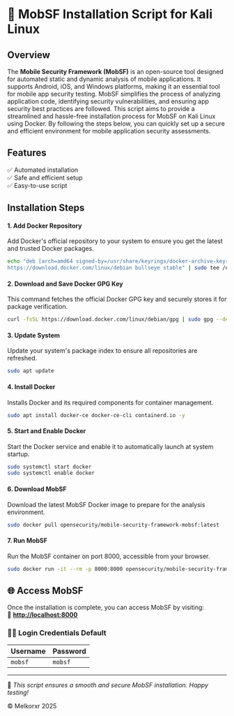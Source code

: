 # 🚀 MobSF Installation Script for Kali Linux

## Overview

The **Mobile Security Framework (MobSF)** is an open-source tool designed for
automated static and dynamic analysis of mobile applications. It supports
Android, iOS, and Windows platforms, making it an essential tool for mobile
app security testing. MobSF simplifies the process of analyzing application
code, identifying security vulnerabilities, and ensuring app security best
practices are followed. This script aims to provide a streamlined and
hassle-free installation process for MobSF on Kali Linux using Docker. By
following the steps below, you can quickly set up a secure and efficient
environment for mobile application security assessments.

## Features

✅ Automated installation  
✅ Safe and efficient setup  
✅ Easy-to-use script  

## Installation Steps

#### 1. Add Docker Repository
Add Docker's official repository to your system to ensure you get the latest and trusted Docker packages.
```bash
echo "deb [arch=amd64 signed-by=/usr/share/keyrings/docker-archive-keyring.gpg] \
https://download.docker.com/linux/debian bullseye stable" | sudo tee /etc/apt/sources.list.d/docker.list > /dev/null
```
#### 2. Download and Save Docker GPG Key
This command fetches the official Docker GPG key and securely stores it for package verification.
```bash
curl -fsSL https://download.docker.com/linux/debian/gpg | sudo gpg --dearmor -o /usr/share/keyrings/docker-archive-keyring.gpg
```
#### 3. Update System
Update your system's package index to ensure all repositories are refreshed.
```bash
sudo apt update
```
#### 4. Install Docker
Installs Docker and its required components for container management.
```bash
sudo apt install docker-ce docker-ce-cli containerd.io -y
```
#### 5. Start and Enable Docker
Start the Docker service and enable it to automatically launch at system startup.
```bash
sudo systemctl start docker
sudo systemctl enable docker
```
#### 6. Download MobSF
Download the latest MobSF Docker image to prepare for the analysis environment.
```bash
sudo docker pull opensecurity/mobile-security-framework-mobsf:latest
```
#### 7. Run MobSF
Run the MobSF container on port 8000, accessible from your browser.
```bash
sudo docker run -it --rm -p 8000:8000 opensecurity/mobile-security-framework-mobsf:latest
```

## 🌐 Access MobSF

Once the installation is complete, you can access MobSF by visiting:  
🔗 **[http://localhost:8000](http://localhost:8000)**  

### 🧑‍💻 Login Credentials Default
| **Username** | **Password** |
|:--------------|:-------------|
| `mobsf`        | `mobsf`      |

---

🎯 *This script ensures a smooth and secure MobSF installation. Happy testing!*

© Melkorxr 2025
